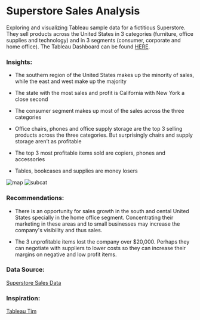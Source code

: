 #  Superstore Sales Analysis 

Exploring and visualizing Tableau sample data for a fictitious Superstore. They sell products across the United States in 3 categories (furniture, office supplies and technology) and in 3 segments (consumer, corporate and home office). The Tableau Dashboard can be found [HERE](https://public.tableau.com/app/profile/jacqueline.alsina/viz/SuperstoreSales_16808929729910/Dashboard1).  

### Insights: 

- The southern region of the United States makes up the minority of sales, while the east and west make up the majority 

- The state with the most sales and profit is California with New York a close second 

- The consumer segment makes up most of the sales across the three categories 

- Office chairs, phones and office supply storage are the top 3 selling products across the three categories. But surprisingly chairs and supply storage aren’t as profitable 

- The top 3 most profitable items sold are copiers, phones and accessories 

- Tables, bookcases and supplies are money losers 

![map](https://user-images.githubusercontent.com/126612115/234623461-d51270ee-8e3d-4468-ad1c-904dc2c7a884.png)
![subcat](https://user-images.githubusercontent.com/126612115/234623560-e5b1d170-7635-441e-8cb3-e3ba730a60e2.png)


### Recommendations: 

- There is an opportunity for sales growth in the south and cental United States specially in the home office segment. Concentrating their marketing in these areas and to small businesses may increase the company's visibility and thus sales.  

- The 3 unprofitable items lost the company over $20,000. Perhaps they can negotiate with suppliers to lower costs so they can increase their margins on negative and low profit items. 

### Data Source:  

[Superstore Sales Data](https://public.tableau.com/app/resources/sample-data) 
 

### Inspiration:  

[Tableau Tim](https://youtu.be/-Aj8IlC0IEA) 

